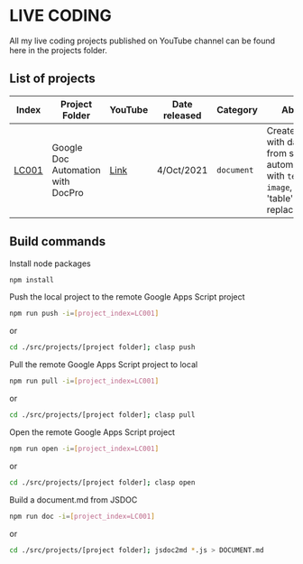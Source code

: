 # LIVE CODING

All my live coding projects published on YouTube channel can be found here in the projects folder.

## List of projects

| Index                                                                          | Project Folder                    | YouTube                              | Date released | Category   | About                                                                                         |
| ------------------------------------------------------------------------------ | --------------------------------- | ------------------------------------ | ------------- | ---------- | --------------------------------------------------------------------------------------------- |
| [LC001](https://github.com/ashtonfei/live-coding/tree/main/src/projects/LC001) | Google Doc Automation with DocPro | [Link](https://youtu.be/uwD91dKRw2w) | 4/Oct/2021    | `document` | Create a doc with data from sheet automatically with `text`, `image`, and 'table' replacement |

## Build commands

Install node packages

```bash
npm install
```

Push the local project to the remote Google Apps Script project

```bash
npm run push -i=[project_index=LC001]
```

or

```bash
cd ./src/projects/[project folder]; clasp push
```

Pull the remote Google Apps Script project to local

```bash
npm run pull -i=[project_index=LC001]
```

or

```bash
cd ./src/projects/[project folder]; clasp pull
```

Open the remote Google Apps Script project

```bash
npm run open -i=[project_index=LC001]
```

or

```bash
cd ./src/projects/[project folder]; clasp open
```

Build a document.md from JSDOC

```bash
npm run doc -i=[project_index=LC001]
```

or

```bash
cd ./src/projects/[project folder]; jsdoc2md *.js > DOCUMENT.md
```
